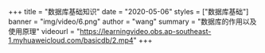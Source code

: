 +++
title = "数据库基础知识"
date = "2020-05-06"
styles = ["数据库基础"]
banner = "img/video/6.png"
author = "wang"
summary = "数据库的作用以及使用原理"
videourl = "https://learningvideo.obs.ap-southeast-1.myhuaweicloud.com/basicdb/2.mp4"
+++

